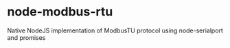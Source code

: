 # node-modbus-rtu
Native NodeJS implementation of ModbusTU protocol using node-serialport and promises
